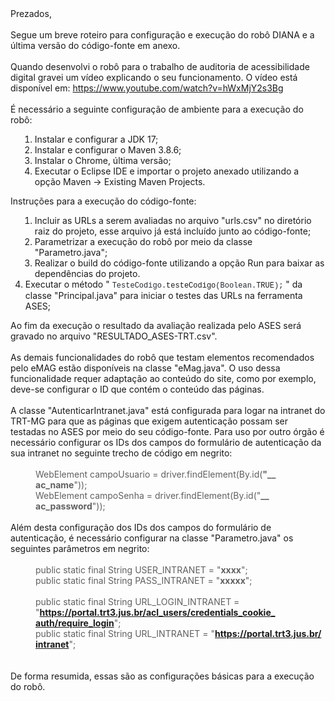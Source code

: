 <div dir="ltr">Prezados,&nbsp;<div><br></div><div>Segue um breve roteiro para configuração e execução do robô DIANA e a última versão do código-fonte em anexo.</div><div><br></div><div><div>Quando desenvolvi o robô para o trabalho de auditoria de acessibilidade digital gravei um vídeo explicando o seu funcionamento. O vídeo está disponível em:&nbsp;<a href="https://www.youtube.com/watch?v=hWxMjY2s3Bg" target="_blank" data-saferedirecturl="https://www.google.com/url?hl=pt-BR&amp;q=https://www.youtube.com/watch?v%3DhWxMjY2s3Bg&amp;source=gmail&amp;ust=1669818622077000&amp;usg=AOvVaw3GUmohkY3zT-GfVP35WURr">https://www.youtube.com/<wbr>watch?v=hWxMjY2s3Bg</a></div><div><br></div><div>É necessário a seguinte configuração de ambiente para a execução do robô:</div><div><ol><li style="margin-left:15px">Instalar e configurar a JDK 17;</li><li style="margin-left:15px">Instalar e configurar o Maven&nbsp;3.8.6;</li><li style="margin-left:15px">Instalar o Chrome, última versão;</li><li style="margin-left:15px">Executar o Eclipse IDE e importar o projeto anexado utilizando a opção Maven -&gt; Existing Maven Projects.</li></ol></div><div>Instruções para a execução do código-fonte:</div><div><ol><li style="margin-left:15px">Incluir as URLs a serem avaliadas no arquivo "urls.csv" no diretório raiz do projeto, esse arquivo já está incluído junto ao código-fonte;</li><li style="margin-left:15px">Parametrizar a execução do robô por meio da classe "Parametro.java";</li><li style="margin-left:15px">Realizar o build do código-fonte utilizando a opção Run para baixar as dependências do projeto.</li><li>Executar o método "&nbsp;<span style="box-sizing:border-box;color:rgb(36,41,47);font-family:ui-monospace,SFMono-Regular,&quot;SF Mono&quot;,Menlo,Consolas,&quot;Liberation Mono&quot;,monospace;font-size:12px;white-space:pre-wrap">TesteCodigo</span><span style="color:rgb(36,41,47);font-family:ui-monospace,SFMono-Regular,&quot;SF Mono&quot;,Menlo,Consolas,&quot;Liberation Mono&quot;,monospace;font-size:12px;white-space:pre-wrap">.</span><span style="box-sizing:border-box;font-family:ui-monospace,SFMono-Regular,&quot;SF Mono&quot;,Menlo,Consolas,&quot;Liberation Mono&quot;,monospace;font-size:12px;white-space:pre-wrap"><span style="box-sizing:border-box">testeCodigo</span></span><span style="color:rgb(36,41,47);font-family:ui-monospace,SFMono-Regular,&quot;SF Mono&quot;,Menlo,Consolas,&quot;Liberation Mono&quot;,monospace;font-size:12px;white-space:pre-wrap">(</span><span style="box-sizing:border-box;color:rgb(36,41,47);font-family:ui-monospace,SFMono-Regular,&quot;SF Mono&quot;,Menlo,Consolas,&quot;Liberation Mono&quot;,monospace;font-size:12px;white-space:pre-wrap">Bool<wbr>ean</span><span style="color:rgb(36,41,47);font-family:ui-monospace,SFMono-Regular,&quot;SF Mono&quot;,Menlo,Consolas,&quot;Liberation Mono&quot;,monospace;font-size:12px;white-space:pre-wrap">.</span><span style="box-sizing:border-box;font-family:ui-monospace,SFMono-Regular,&quot;SF Mono&quot;,Menlo,Consolas,&quot;Liberation Mono&quot;,monospace;font-size:12px;white-space:pre-wrap">TRUE</span><span style="color:rgb(36,41,47);font-family:ui-monospace,SFMono-Regular,&quot;SF Mono&quot;,Menlo,Consolas,&quot;Liberation Mono&quot;,monospace;font-size:12px;white-space:pre-wrap">);</span>&nbsp;" da classe "Principal.java" para iniciar o testes das URLs na ferramenta ASES;</ol></div></div><div>Ao fim da execução o resultado da avaliação realizada pelo ASES será gravado no arquivo "RESULTADO_ASES-TRT.csv".</div><div><br></div><div>As demais funcionalidades do robô que testam elementos recomendados pelo eMAG estão disponíveis na classe "eMag.java". O uso dessa funcionalidade requer adaptação ao conteúdo do site, como por exemplo, deve-se configurar o ID que contém o conteúdo das páginas.</div><div><br></div><div>A classe "AutenticarIntranet.java" está configurada para logar na intranet do TRT-MG para que as páginas que exigem autenticação possam ser testadas no ASES por meio do seu código-fonte. Para uso por outro órgão é necessário configurar os IDs dos campos do formulário de autenticação da sua intranet no seguinte trecho de código em negrito:</div><div><br></div><blockquote style="margin:0px 0px 0px 40px;border:none;padding:0px"><div>WebElement campoUsuario = driver.findElement(By.id(<b>"__<wbr>ac_name</b>"));</div><div>WebElement campoSenha = driver.findElement(By.id("<b>__<wbr>ac_password</b>"));</div></blockquote><div><br></div><div>Além desta configuração dos IDs dos campos do formulário de autenticação, é necessário configurar na classe "Parametro.java" os seguintes parâmetros em negrito:</div><blockquote style="margin:0px 0px 0px 40px;border:none;padding:0px"><div><br></div><div>public static final String USER_INTRANET = "<b>xxxx</b>";</div><div>public static final String PASS_INTRANET = "<b>xxxxx</b>";</div><div><br></div><div>public static final String URL_LOGIN_INTRANET = "<b><a href="https://portal.trt3.jus.br/acl_users/credentials_cookie_auth/require_login" target="_blank" data-saferedirecturl="https://www.google.com/url?hl=pt-BR&amp;q=https://portal.trt3.jus.br/acl_users/credentials_cookie_auth/require_login&amp;source=gmail&amp;ust=1669818622077000&amp;usg=AOvVaw1j9-s1rCzRtKIQUWSmvqly">https://portal.trt3.jus.br/<wbr>acl_users/credentials_cookie_<wbr>auth/require_login</a></b>";</div><div>public static final String URL_INTRANET = "<b><a href="https://portal.trt3.jus.br/intranet" target="_blank" data-saferedirecturl="https://www.google.com/url?hl=pt-BR&amp;q=https://portal.trt3.jus.br/intranet&amp;source=gmail&amp;ust=1669818622077000&amp;usg=AOvVaw2-IIBrmn3u7hsHqOU8F4DE">https://portal.trt3.jus.br/<wbr>intranet</a></b>";</div></blockquote><div><br></div><div><br></div><div>De forma resumida, essas são as configurações básicas para a execução do robô.</div><div><br></div>
